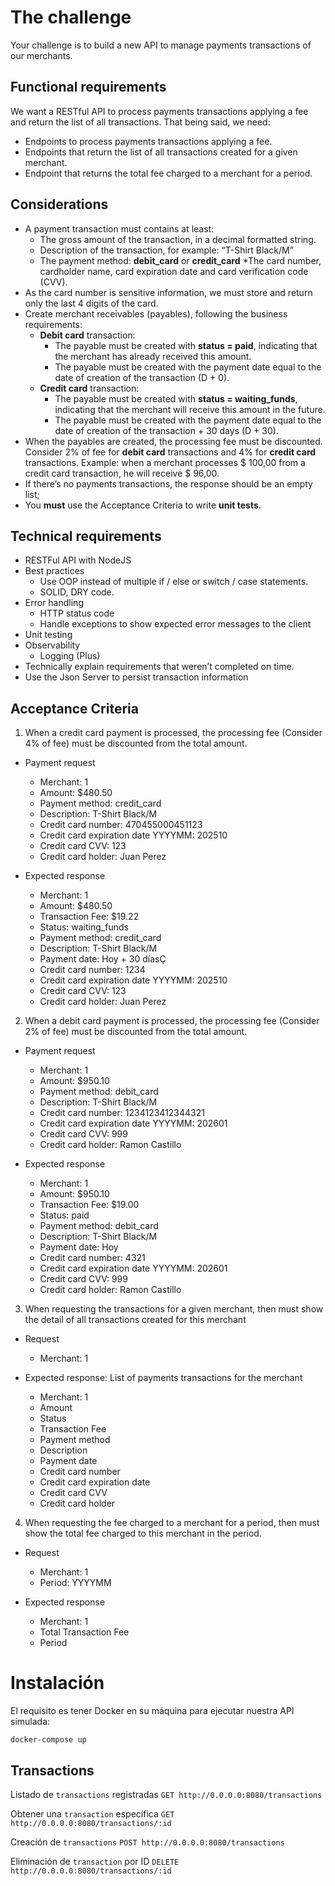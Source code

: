 # The challenge
Your challenge is to build a new API to manage payments transactions of our merchants. 

## Functional requirements
We want a RESTful API to process payments transactions applying a fee and return the list of all transactions. That being said, we need:
- Endpoints to process payments transactions applying a fee.
- Endpoints that return the list of all transactions created for a given merchant.
- Endpoint that returns the total fee charged to a merchant for a period.

## Considerations
  * A payment transaction must contains at least: 
    * The gross amount of the transaction, in a decimal formatted string. 
    * Description of the transaction, for example: “T-Shirt Black/M”
    * The payment method: **debit_card** or **credit_card**
    *The card number, cardholder name, card expiration date and card verification code (CVV).
  * As the card number is sensitive information, we must store and return only the last 4 digits of the card.
  * Create merchant receivables (payables), following the business requirements:
    * **Debit card** transaction:
      * The payable must be created with **status = paid**, indicating that the merchant has already received this amount.
      * The payable must be created with the payment date equal to the date of creation of the transaction (D + 0).
    * **Credit card** transaction:
      * The payable must be created with **status = waiting_funds**, indicating that the merchant will receive this amount in the future.
      * The payable must be created with the payment date equal to the date of creation of the transaction + 30 days (D + 30).
  * When the payables are created, the processing fee must be discounted. Consider 2% of fee for **debit card** transactions and 4% for **credit card** transactions. Example: when a merchant processes $ 100,00 from a credit card transaction, he will receive $ 96,00. 
  * If there’s no payments transactions, the response should be an empty list;
  * You **must** use the Acceptance Criteria to write **unit tests**.

## Technical requirements
  * RESTFul API with NodeJS
  * Best practices
    * Use OOP instead of multiple if / else or switch / case statements.
    * SOLID, DRY code.
  * Error handling
    * HTTP status code
    * Handle exceptions to show expected error messages to the client
  * Unit testing
  * Observability
    * Logging (Plus)
  * Technically explain requirements that weren’t completed on time.
  * Use the Json Server to persist transaction information

## Acceptance Criteria
1. When a credit card payment is processed, the processing fee (Consider 4% of fee) must be discounted from the total amount.
  * Payment request
    * Merchant: 1
    * Amount: $480.50
    * Payment method: credit_card
    * Description: T-Shirt Black/M
    * Credit card number: 470455000451123      
    * Credit card expiration date YYYYMM: 202510 
    * Credit card CVV: 123
    * Credit card holder: Juan Perez	

  * Expected response
    * Merchant: 1
    * Amount: $480.50
    * Transaction Fee: $19.22
    * Status: waiting_funds
    * Payment method: credit_card
    * Description: T-Shirt Black/M
    * Payment date: Hoy + 30 díasÇ
    * Credit card number: 1234
    * Credit card expiration date YYYYMM: 202510
    * Credit card CVV: 123
    * Credit card holder: Juan Perez

2. When a debit card payment is processed, the processing fee (Consider 2% of fee) must be discounted from the total amount.
  * Payment request
    * Merchant: 1
    * Amount: $950.10
    * Payment method: debit_card
    * Description: T-Shirt Black/M
    * Credit card number: 1234123412344321
    * Credit card expiration date YYYYMM: 202601
    * Credit card CVV: 999
    * Credit card holder: Ramon Castillo

  * Expected response
    * Merchant: 1
    * Amount: $950.10
    * Transaction Fee: $19.00
    * Status: paid
    * Payment method: debit_card
    * Description: T-Shirt Black/M
    * Payment date: Hoy
    * Credit card number: 4321
    * Credit card expiration date YYYYMM: 202601
    * Credit card CVV: 999
    * Credit card holder: Ramon Castillo

3. When requesting the transactions for a given merchant, then must show the detail of all transactions created for this merchant
  * Request
    * Merchant: 1

  * Expected response: List of payments transactions for the merchant
    * Merchant: 1
    * Amount
    * Status
    * Transaction Fee
    * Payment method
    * Description
    * Payment date
    * Credit card number
    * Credit card expiration date
    * Credit card CVV
    * Credit card holder

4. When requesting the fee charged to a merchant for a period, then must show the total fee charged to this merchant in the period.
  * Request
    * Merchant: 1
    * Period: YYYYMM 

  * Expected response
    * Merchant: 1
    * Total Transaction Fee
    * Period

# Instalación
El requisito es tener Docker en su máquina para ejecutar nuestra API simulada:

```
docker-compose up
```

## Transactions
Listado de `transactions` registradas
`GET http://0.0.0.0:8080/transactions`

Obtener una `transaction` específica
`GET http://0.0.0.0:8080/transactions/:id`

Creación de `transactions`
`POST http://0.0.0.0:8080/transactions`

Eliminación de `transaction` por ID
`DELETE http://0.0.0.0:8080/transactions/:id`

